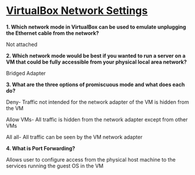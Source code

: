 # [VirtualBox Network Settings](https://www.nakivo.com/blog/virtualbox-network-setting-guide/)

**1. Which network mode in VirtualBox can be used to emulate unplugging the Ethernet cable from the network?**

Not attached

**2. Which network mode would be best if you wanted to run a server on a VM that could be fully accessible from your physical local area network?**

Bridged Adapter

**3. What are the three options of promiscuous mode and what does each do?**

Deny- Traffic not intended for the network adapter of the VM is hidden from the VM

Allow VMs- All traffic is hidden from the network adapter except from other VMs

All all- All traffic can be seen by the VM network adapter

**4. What is Port Forwarding?**

Allows user to configure access from the physical host machine to the services running the guest OS in the VM